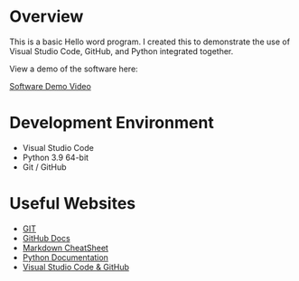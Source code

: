 # Overview

<!-- 
{Important!  Do not say in this section that this is college assignment.  Talk about what you are trying to accomplish as a software engineer to further your learning.} Make for Audience 

{Provide a description of your software}

{Describe your purpose for creating this software.}-->

This is a basic Hello word program. I created this to demonstrate the use of Visual Studio Code, GitHub, and Python integrated together.

<!-- 
{Provide a link to your YouTube demonstration.  It should be a one minute demo of the software running and a walkthrough of the code.}
 -->
View a demo of the software here:

[Software Demo Video](https://www.youtube.com/watch?v=29NGeSJXBxA)

# Development Environment

<!-- 
{Describe the tools that you used to develop the software} 
{Describe the programming language that you used}
-->
* Visual Studio Code
* Python 3.9 64-bit
* Git / GitHub

# Useful Websites
<!--  -->
<!-- <!-- {Make a list of websites that you found helpful in this project} -->

* [GIT](https://git-scm.com/download)
* [GitHub Docs](https://docs.github.com/en/github/authenticating-to-github/keeping-your-account-and-data-secure/creating-a-personal-access-token)
* [Markdown CheatSheet](https://www.markdownguide.org/cheat-sheet/)
* [Python Documentation](https://docs.python.org/release/3.9.7/)
* [Visual Studio Code & GitHub](https://code.visualstudio.com/docs/editor/versioncontrolub.com/en/github/your-account-and-data-secure/)